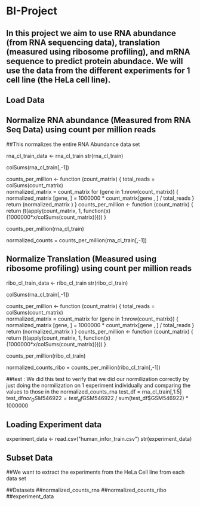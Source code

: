 # BI-Project
## In this project we aim to use RNA abundance (from RNA sequencing data), translation (measured using ribosome profiling), and mRNA sequence to predict protein abundace. We will use the data from the different experiments for 1 cell line (the HeLa cell line). 
## Load Data



## Normalize  RNA abundance (Measured from RNA Seq Data) using count per million reads
##This normalizes the entire RNA Abundance data set

rna_cl_train_data <- rna_cl_train
str(rna_cl_train)

colSums(rna_cl_train[,-1])

counts_per_million <- function (count_matrix) { 
  total_reads = colSums(count_matrix)  
  normalized_matrix = count_matrix
  for (gene in 1:nrow(count_matrix)) { 
    normalized_matrix [gene, ] = 1000000 * count_matrix[gene , ] / total_reads
  }
  return (normalized_matrix )
}
counts_per_million <- function (count_matrix) { 
  return (t(apply(count_matrix, 1, function(x){1000000*x/colSums(count_matrix)})))
}

counts_per_million(rna_cl_train)

normalized_counts = counts_per_million(rna_cl_train[,-1]) 

## Normalize Translation (Measured using ribosome profiling) using count per million reads

ribo_cl_train_data <- ribo_cl_train
str(ribo_cl_train)

colSums(rna_cl_train[,-1])

counts_per_million <- function (count_matrix) { 
  total_reads = colSums(count_matrix)  
  normalized_matrix = count_matrix
  for (gene in 1:nrow(count_matrix)) { 
    normalized_matrix [gene, ] = 1000000 * count_matrix[gene , ] / total_reads
  }
  return (normalized_matrix )
}
counts_per_million <- function (count_matrix) { 
  return (t(apply(count_matrix, 1, function(x){1000000*x/colSums(count_matrix)})))
}

counts_per_million(ribo_cl_train)

normalized_counts_ribo = counts_per_million(ribo_cl_train[,-1]) 

##test : We did this test to verify that we did our normilization correctly by just doing the normilization on 1 experiment individually and comparing the values to those in the normalized_counts_rna
test_df = rna_cl_train[,1:5]
test_df$nor_GSM546922 = test_df$GSM546922 / sum(test_df$GSM546922) * 1000000

## Loading Experiment data

experiment_data <- read.csv("human_infor_train.csv")
str(experiment_data)

## Subset Data 
##We want to extract the experiments from the HeLa Cell line from each data set

##Datasets
##normalized_counts_rna
##normalized_counts_ribo
##experiment_data
